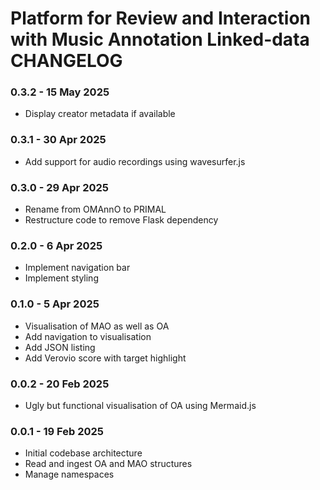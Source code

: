 # Platform for Review and Interaction with Music Annotation Linked-data CHANGELOG

### 0.3.2 - 15 May 2025
* Display creator metadata if available

### 0.3.1 - 30 Apr 2025
* Add support for audio recordings using wavesurfer.js

### 0.3.0 - 29 Apr 2025
* Rename from OMAnnO to PRIMAL
* Restructure code to remove Flask dependency

### 0.2.0 - 6 Apr 2025
* Implement navigation bar
* Implement styling

### 0.1.0 - 5 Apr 2025
* Visualisation of MAO as well as OA
* Add navigation to visualisation
* Add JSON listing
* Add Verovio score with target highlight

### 0.0.2 - 20 Feb 2025
* Ugly but functional visualisation of OA using Mermaid.js

### 0.0.1 - 19 Feb 2025
* Initial codebase architecture
* Read and ingest OA and MAO structures
* Manage namespaces
